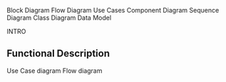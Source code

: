 Block Diagram
Flow Diagram
Use Cases
Component Diagram
Sequence Diagram
Class Diagram
Data Model

INTRO

Functional Description
-- 
Use Case diagram
Flow diagram
